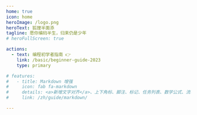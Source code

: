 ```yaml
---
home: true
icon: home
heroImage: /logo.png
heroText: 狐狸半面添
tagline: 愿你编码半生，归来仍是少年
# heroFullScreen: true

actions:
  - text: 编程初学者指南 👉
    link: /basic/beginner-guide-2023
    type: primary

# features:
#   - title: Markdown 增强
#     icon: fab fa-markdown
#     details: <a>新增文字对齐</a>、上下角标、脚注、标记、任务列表、数学公式、流程图、图表与幻灯片支持
#     link: /zh/guide/markdown/

---
```



